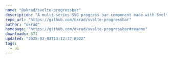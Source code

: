```yaml
---
name: "@okrad/svelte-progressbar"
description: "A multi-series SVG progress bar component made with Svelte. It can be rendered both as a linear, radial (circular), semicircular or even custom-shaped progressbar."
repo_url: "https://github.com/okrad/svelte-progressbar"
author: "okrad"
homepage: "https://github.com/okrad/svelte-progressbar#readme"
downloads: 671
updated: "2025-03-03T13:12:37.892Z"
tags: 
  - ui
---
```

